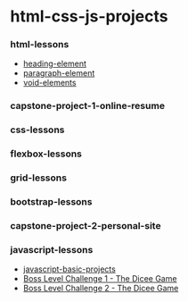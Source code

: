 # html-css-js-projects

### html-lessons
- [heading-element](https://github.com/devliwa/heading-element)
- [paragraph-element](https://github.com/devliwa/paragraph-element)
- [void-elements](https://github.com/devliwa/void-elements)

### capstone-project-1-online-resume

### css-lessons

### flexbox-lessons

### grid-lessons

### bootstrap-lessons 

### capstone-project-2-personal-site

### javascript-lessons 
- [javascript-basic-projects](https://github.com/devliwa/javascript-basic-projects)
- [Boss Level Challenge 1 - The Dicee Game]()
- [Boss Level Challenge 2 - The Dicee Game]()
  
